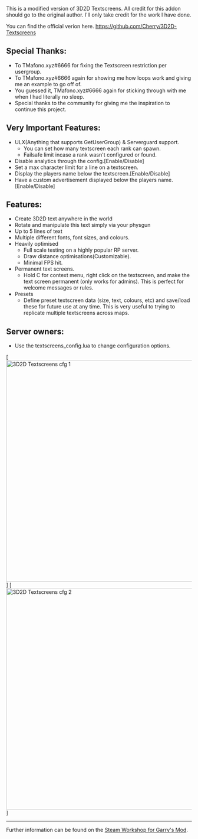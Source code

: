 This is a modified version of 3D2D Textscreens. All credit for this addon should go to the original author. I'll only take credit for the work I have done.

You can find the official verion here. https://github.com/Cherry/3D2D-Textscreens
## Special Thanks: 
* To TMafono.xyz#6666 for fixing the Textscreen restriction per usergroup.
* To TMafono.xyz#6666 again for showing me how loops work and giving me an example to go off of.
* You guessed it, TMafono.xyz#6666 again for sticking through with me when I had literally no sleep.
* Special thanks to the community for giving me the inspiration to continue this project.

## Very Important Features: 
* ULX(Anything that supports GetUserGroup) & Serverguard support.
    * You can set how many textscreen each rank can spawn.
    * Failsafe limit incase a rank wasn't configured or found.
* Disable analytics through the config.[Enable/Disable]
* Set a max character limit for a line on a textscreen.
* Display the players name below the textscreen.[Enable/Disable]
* Have a custom advertisement displayed below the players name.[Enable/Disable]

## Features: 
* Create 3D2D text anywhere in the world 
* Rotate and manipulate this text simply via your physgun 
* Up to 5 lines of text 
* Multiple different fonts, font sizes, and colours.
* Heavily optimised
  * Full scale testing on a highly popular RP server.
  * Draw distance optimisations(Customizable).
  * Minimal FPS hit.
* Permanent text screens.
  * Hold C for context menu, right click on the textscreen, and make the text screen permanent (only works for admins). This is perfect for welcome messages or rules.
* Presets
  * Define preset textscreen data (size, text, colours, etc) and save/load these for future use at any time. This is very useful to trying to replicate multiple textscreens across maps.


## Server owners:
* Use the textscreens_config.lua to change configuration options.

[<img src="https://loading.ncba.gg/github/3d2dtextscreens/config_one.PNG" alt="3D2D Textscreens cfg 1" width="600px">]
[<img src="https://loading.ncba.gg/github/3d2dtextscreens/config_two.PNG" alt="3D2D Textscreens cfg 2" width="600px">]


---

Further information can be found on the [Steam Workshop for Garry's Mod](https://steamcommunity.com/sharedfiles/filedetails/?id=109643223).